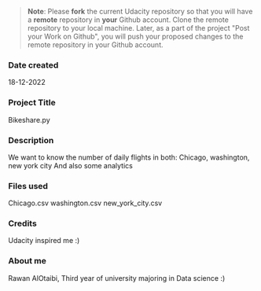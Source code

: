 >**Note**: Please **fork** the current Udacity repository so that you will have a **remote** repository in **your** Github account. Clone the remote repository to your local machine. Later, as a part of the project "Post your Work on Github", you will push your proposed changes to the remote repository in your Github account.

### Date created
18-12-2022

### Project Title
Bikeshare.py

### Description
We want to know the number of daily flights in both: Chicago, washington, new york city
  And also some analytics

### Files used
Chicago.csv
washington.csv
new_york_city.csv

### Credits
Udacity inspired me :)

### About me
Rawan AlOtaibi, Third year of university majoring in Data science :)
 
